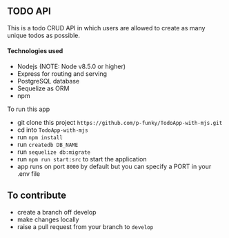 ## TODO API

This is a todo CRUD API in which users are allowed to create as many unique todos as possible.

#### Technologies used
- Nodejs (NOTE: Node v8.5.0 or higher)
- Express for routing and serving
- PostgreSQL database
- Sequelize as ORM
- npm

To run this app
- git clone this project `https://github.com/p-funky/TodoApp-with-mjs.git`
- cd into `TodoApp-with-mjs`
- run `npm install`
- run `createdb DB_NAME`
- run `sequelize db:migrate`
- run `npm run start:src` to start the application
- app runs on port `8000` by default but you can specify a PORT in your .env file 

## To contribute
- create a branch off develop
- make changes locally
- raise a pull request from your branch to `develop`

